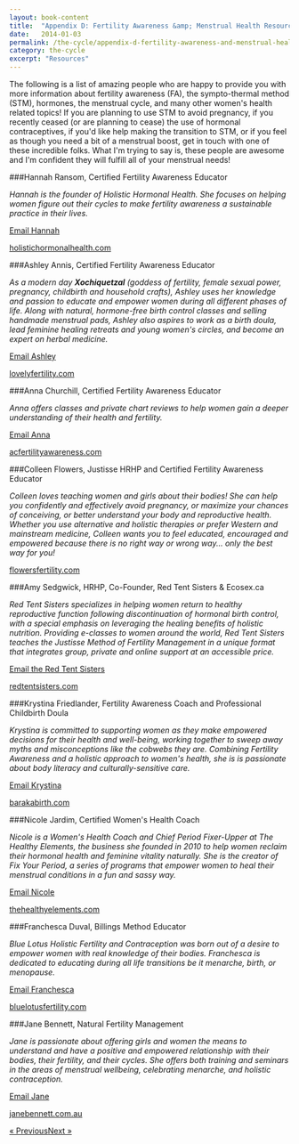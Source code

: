 ```yaml
---
layout: book-content
title:  "Appendix D: Fertility Awareness &amp; Menstrual Health Resources"
date:   2014-01-03
permalink: /the-cycle/appendix-d-fertility-awareness-and-menstrual-health-resources
category: the-cycle
excerpt: "Resources"
---
```


The following is a list of amazing people who are happy to provide you with more information about fertility awareness (FA), the sympto-thermal method (STM), hormones, the menstrual cycle, and many other women's health related topics! If you are planning to use STM to avoid pregnancy, if you recently ceased (or are planning to cease) the use of hormonal contraceptives, if you'd like help making the transition to STM, or if you feel as though you need a bit of a menstrual boost, get in touch with one of these incredible folks. What I'm trying to say is, these people are awesome and I'm confident they will fulfill all of your menstrual needs!


###Hannah Ransom, Certified Fertility Awareness Educator

_Hannah is the founder of Holistic Hormonal Health. She focuses on helping women figure out their cycles to make fertility awareness a sustainable practice in their lives._ 

<a class="text-link" href="mailto:hannah@holistichormonalhealth.com">Email Hannah</a>

<a class="text-link" target="_blank" href="http://www.holistichormonalhealth.com">holistichormonalhealth.com</a>


###Ashley Annis, Certified Fertility Awareness Educator

_As a modern day __Xochiquetzal__ (goddess of fertility, female sexual power, pregnancy, childbirth and household crafts), Ashley uses her knowledge and passion to educate and empower women during all different phases of life. Along with natural, hormone-free birth control classes and selling handmade menstrual pads, Ashley also aspires to work as a birth doula, lead feminine healing retreats and young women's circles, and become an expert on herbal medicine._ 

<a class="text-link" href="mailto:lovely.fertility.class@gmail.com">Email Ashley</a>

<a class="text-link" target="_blank" href="http://www.lovelyfertility.com">lovelyfertility.com</a>


###Anna Churchill, Certified Fertility Awareness Educator

_Anna offers classes and private chart reviews to help women gain a deeper understanding of their health and fertility._

<a class="text-link" href="mailto:anna@acfertilityawareness.com">Email Anna</a>

<a class="text-link" target="_blank" href="http://www.acfertilityawareness.com">acfertilityawareness.com</a>


###Colleen Flowers, Justisse HRHP and Certified Fertility Awareness Educator

_Colleen loves teaching women and girls about their bodies! She can help you confidently and effectively avoid pregnancy, or maximize your chances of conceiving, or better understand your body and reproductive health. Whether you use alternative and holistic therapies or prefer Western and mainstream medicine, Colleen wants you to feel educated, encouraged and empowered because there is no right way or wrong way... only the best way for you!_ 

<a class="text-link" target="_blank" href="http://www.FlowersFertility.com">flowersfertility.com</a>


###Amy Sedgwick, HRHP, Co-Founder, Red Tent Sisters &amp; Ecosex.ca

_Red Tent Sisters specializes in helping women return to healthy reproductive function following discontinuation of hormonal birth control, with a special emphasis on leveraging the healing benefits of holistic nutrition. Providing e-classes to women around the world, Red Tent Sisters teaches the Justisse Method of Fertility Management in a unique format that integrates group, private and online support at an accessible price._

<a class="text-link" href="mailto:thesisters@redtentsisters.com">Email the Red Tent Sisters</a>

<a class="text-link" target="_blank" href="http://www.redtentsisters.com">redtentsisters.com</a>


###Krystina Friedlander, Fertility Awareness Coach and Professional Childbirth Doula

_Krystina is committed to supporting women as they make empowered decisions for their health and well-being, working together to sweep away myths and misconceptions like the cobwebs they are. Combining Fertility Awareness and a holistic approach to women's health, she is is passionate about body literacy and culturally-sensitive care._

<a class="text-link" href="mailto:barakdoula@gmail.com">Email Krystina</a>

<a class="text-link" target="_blank" href="http://www.barakabirth.com">barakabirth.com</a>


###Nicole Jardim, Certified Women's Health Coach

_Nicole is a Women's Health Coach and Chief Period Fixer-Upper at The Healthy Elements, the business she founded in 2010 to help women reclaim their hormonal health and feminine vitality naturally. She is the creator of Fix Your Period, a series of programs that empower women to heal their menstrual conditions in a fun and sassy way._ 

<a class="text-link" href="mailto:support@thehealthyelements.com">Email Nicole</a>

<a class="text-link" target="_blank" href="http://www.thehealthyelements.com">thehealthyelements.com</a>


###Franchesca Duval, Billings Method Educator

_Blue Lotus Holistic Fertility and Contraception was born out of a desire to empower women with real knowledge of their bodies. Franchesca is dedicated to educating during all life transitions be it menarche, birth, or menopause._ 

<a class="text-link" href="mailto:bluelotusfertility@gmail.com">Email Franchesca</a>

<a class="text-link" target="_blank" href="http://www.bluelotusfertility.com">bluelotusfertility.com</a>


###Jane Bennett, Natural Fertility Management

_Jane is passionate about offering girls and women the means to understand and have a positive and empowered relationship with their bodies, their fertility, and their cycles. She offers both training and seminars in the areas of menstrual wellbeing, celebrating menarche, and holistic contraception._ 

<a class="text-link" href="mailto:jane@janebennett.com.au">Email Jane</a>

<a class="text-link" target="_blank" href="http://www.janebennett.com.au">janebennett.com.au</a>


<div class="arrows">
	<p><a class="text-link previous" href="/the-cycle/appendix-c-the-sympto-thermal-method-for-reproductive-health/" title="Previous Excerpt">&laquo; Previous</a><a class="text-link next" href="/the-cycle/appendix-e-visualizing-cervical-fluid-changes/" title="Next Excerpt">Next &raquo;</a></p>
</div>